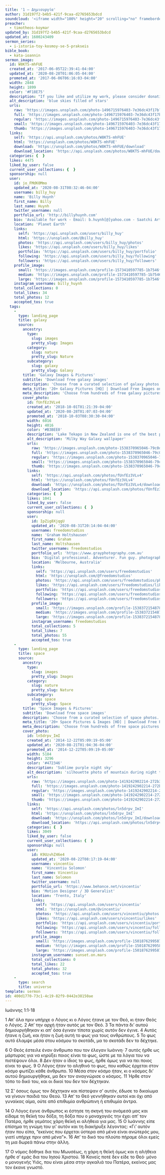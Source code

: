 ```yaml
---
title: '1 – Δημιουργία'
author: 31d197f2-b4b5-421f-9caa-d2765653bdcd
soundcloud: '<iframe width="100%" height="20" scrolling="no" frameborder="no" allow="autoplay" src="https://w.soundcloud.com/player/?url=https%3A//api.soundcloud.com/tracks/704387371%3Fsecret_token%3Ds-X2iLt&color=%23ff5500&inverse=false&auto_play=false&show_user=true"></iframe>'
preacher:
  - timotheos-koymar
updated_by: 31d197f2-b4b5-421f-9caa-d2765653bdcd
updated_at: 1600243409
sermon_series:
  - i-istoria-toy-kosmoy-se-5-prakseis
bible_book:
  - kata-ioannin
sermon_image:
  id: W8KTS-mhFUE
  created_at: '2017-06-05T22:39:41-04:00'
  updated_at: '2020-08-28T01:06:05-04:00'
  promoted_at: '2017-06-06T06:16:03-04:00'
  width: 2848
  height: 1899
  color: '#F18E75'
  description: "If you like and utilize my work, please consider donating via PayPal: paypal.me/billyhuy\r\n—\r\nMore than anything, this photograph was really the result of a series of little accidents. After abandoning a hike halfway through due to lack of sunlight, we subsequently began to make our way back home. As we drove through a long stretch of highway, I made the decision to nap in the back, but before that, for whatever reason, I peered out the window and into the heavens first. At that point, I began screaming like a madman telling everyone to look up. Amazed, we pulled into the next rest stop."
  alt_description: 'blue skies filled of stars'
  urls:
    raw: 'https://images.unsplash.com/photo-1496715976403-7e36dc43f17b?ixlib=rb-1.2.1&ixid=eyJhcHBfaWQiOjE2Mzc0OX0'
    full: 'https://images.unsplash.com/photo-1496715976403-7e36dc43f17b?ixlib=rb-1.2.1&q=85&fm=jpg&crop=entropy&cs=srgb&ixid=eyJhcHBfaWQiOjE2Mzc0OX0'
    regular: 'https://images.unsplash.com/photo-1496715976403-7e36dc43f17b?ixlib=rb-1.2.1&q=80&fm=jpg&crop=entropy&cs=tinysrgb&w=1080&fit=max&ixid=eyJhcHBfaWQiOjE2Mzc0OX0'
    small: 'https://images.unsplash.com/photo-1496715976403-7e36dc43f17b?ixlib=rb-1.2.1&q=80&fm=jpg&crop=entropy&cs=tinysrgb&w=400&fit=max&ixid=eyJhcHBfaWQiOjE2Mzc0OX0'
    thumb: 'https://images.unsplash.com/photo-1496715976403-7e36dc43f17b?ixlib=rb-1.2.1&q=80&fm=jpg&crop=entropy&cs=tinysrgb&w=200&fit=max&ixid=eyJhcHBfaWQiOjE2Mzc0OX0'
  links:
    self: 'https://api.unsplash.com/photos/W8KTS-mhFUE'
    html: 'https://unsplash.com/photos/W8KTS-mhFUE'
    download: 'https://unsplash.com/photos/W8KTS-mhFUE/download'
    download_location: 'https://api.unsplash.com/photos/W8KTS-mhFUE/download'
  categories: {  }
  likes: 4475
  liked_by_user: false
  current_user_collections: {  }
  sponsorship: null
  user:
    id: jo_FMdK0Mmo
    updated_at: '2020-08-31T08:32:46-04:00'
    username: billy_huy
    name: 'Billy Huynh'
    first_name: Billy
    last_name: Huynh
    twitter_username: null
    portfolio_url: 'http://billyhuynh.com'
    bio: 'Available for work - Email: b.huynh[@]yahoo.com - Saatchi Art: saatchiart.com/billyhuynh - Behance: billyhuy - Donations: paypal.me/billyhuy'
    location: 'Planet Earth'
    links:
      self: 'https://api.unsplash.com/users/billy_huy'
      html: 'https://unsplash.com/@billy_huy'
      photos: 'https://api.unsplash.com/users/billy_huy/photos'
      likes: 'https://api.unsplash.com/users/billy_huy/likes'
      portfolio: 'https://api.unsplash.com/users/billy_huy/portfolio'
      following: 'https://api.unsplash.com/users/billy_huy/following'
      followers: 'https://api.unsplash.com/users/billy_huy/followers'
    profile_image:
      small: 'https://images.unsplash.com/profile-1573410597785-1b7546f967e6image?ixlib=rb-1.2.1&q=80&fm=jpg&crop=faces&cs=tinysrgb&fit=crop&h=32&w=32'
      medium: 'https://images.unsplash.com/profile-1573410597785-1b7546f967e6image?ixlib=rb-1.2.1&q=80&fm=jpg&crop=faces&cs=tinysrgb&fit=crop&h=64&w=64'
      large: 'https://images.unsplash.com/profile-1573410597785-1b7546f967e6image?ixlib=rb-1.2.1&q=80&fm=jpg&crop=faces&cs=tinysrgb&fit=crop&h=128&w=128'
    instagram_username: billy_huynh
    total_collections: 0
    total_likes: 34
    total_photos: 12
    accepted_tos: true
  tags:
    -
      type: landing_page
      title: galaxy
      source:
        ancestry:
          type:
            slug: images
            pretty_slug: Images
          category:
            slug: nature
            pretty_slug: Nature
          subcategory:
            slug: galaxy
            pretty_slug: Galaxy
        title: 'Galaxy Images & Pictures'
        subtitle: 'Download free galaxy images'
        description: 'Choose from a curated selection of galaxy photos. Always free on Unsplash.'
        meta_title: '20+ Galaxy Pictures [HQ] | Download Free Images on Unsplash'
        meta_description: 'Choose from hundreds of free galaxy pictures. Download HD galaxy photos for free on Unsplash.'
        cover_photo:
          id: fUnfEz3VLv4
          created_at: '2018-10-01T01:21:39-04:00'
          updated_at: '2020-08-28T01:07:03-04:00'
          promoted_at: '2018-10-03T08:30:30-04:00'
          width: 6016
          height: 4016
          color: '#B3BEE0'
          description: 'Lake Tekapo in New Zealand is one of the best places on Earth to see the night sky. Boy where we in for a surprise, with no clouds and sub-zero temperatures, the milky way just seemed to pop like I have never seen it before.'
          alt_description: 'Milky Way Galaxy wallpaper'
          urls:
            raw: 'https://images.unsplash.com/photo-1538370965046-79c0d6907d47?ixlib=rb-1.2.1&ixid=eyJhcHBfaWQiOjExMzk2fQ'
            full: 'https://images.unsplash.com/photo-1538370965046-79c0d6907d47?ixlib=rb-1.2.1&q=85&fm=jpg&crop=entropy&cs=srgb&ixid=eyJhcHBfaWQiOjExMzk2fQ'
            regular: 'https://images.unsplash.com/photo-1538370965046-79c0d6907d47?ixlib=rb-1.2.1&q=80&fm=jpg&crop=entropy&cs=tinysrgb&w=1080&fit=max&ixid=eyJhcHBfaWQiOjExMzk2fQ'
            small: 'https://images.unsplash.com/photo-1538370965046-79c0d6907d47?ixlib=rb-1.2.1&q=80&fm=jpg&crop=entropy&cs=tinysrgb&w=400&fit=max&ixid=eyJhcHBfaWQiOjExMzk2fQ'
            thumb: 'https://images.unsplash.com/photo-1538370965046-79c0d6907d47?ixlib=rb-1.2.1&q=80&fm=jpg&crop=entropy&cs=tinysrgb&w=200&fit=max&ixid=eyJhcHBfaWQiOjExMzk2fQ'
          links:
            self: 'https://api.unsplash.com/photos/fUnfEz3VLv4'
            html: 'https://unsplash.com/photos/fUnfEz3VLv4'
            download: 'https://unsplash.com/photos/fUnfEz3VLv4/download'
            download_location: 'https://api.unsplash.com/photos/fUnfEz3VLv4/download'
          categories: {  }
          likes: 1041
          liked_by_user: false
          current_user_collections: {  }
          sponsorship: null
          user:
            id: IpZig8XjqgU
            updated_at: '2020-08-31T20:14:04-04:00'
            username: freedomstudios
            name: 'Graham Holtshausen'
            first_name: Graham
            last_name: Holtshausen
            twitter_username: freedomstudios
            portfolio_url: 'https://www.grayphotography.com.au'
            bio: 'Digital professional. Adventurer. Fun guy. photographer. Foodie. Coffee snob.'
            location: 'Melbourne, Australia'
            links:
              self: 'https://api.unsplash.com/users/freedomstudios'
              html: 'https://unsplash.com/@freedomstudios'
              photos: 'https://api.unsplash.com/users/freedomstudios/photos'
              likes: 'https://api.unsplash.com/users/freedomstudios/likes'
              portfolio: 'https://api.unsplash.com/users/freedomstudios/portfolio'
              following: 'https://api.unsplash.com/users/freedomstudios/following'
              followers: 'https://api.unsplash.com/users/freedomstudios/followers'
            profile_image:
              small: 'https://images.unsplash.com/profile-1538372154878-c1e74fdc824d?ixlib=rb-1.2.1&q=80&fm=jpg&crop=faces&cs=tinysrgb&fit=crop&h=32&w=32'
              medium: 'https://images.unsplash.com/profile-1538372154878-c1e74fdc824d?ixlib=rb-1.2.1&q=80&fm=jpg&crop=faces&cs=tinysrgb&fit=crop&h=64&w=64'
              large: 'https://images.unsplash.com/profile-1538372154878-c1e74fdc824d?ixlib=rb-1.2.1&q=80&fm=jpg&crop=faces&cs=tinysrgb&fit=crop&h=128&w=128'
            instagram_username: freedomstudios
            total_collections: 5
            total_likes: 7
            total_photos: 55
            accepted_tos: true
    -
      type: landing_page
      title: space
      source:
        ancestry:
          type:
            slug: images
            pretty_slug: Images
          category:
            slug: nature
            pretty_slug: Nature
          subcategory:
            slug: space
            pretty_slug: Space
        title: 'Space Images & Pictures'
        subtitle: 'Download free space images'
        description: 'Choose from a curated selection of space photos. Always free on Unsplash.'
        meta_title: '20+ Space Pictures & Images [HD] | Download Free Photos on Unsplash'
        meta_description: 'Choose from hundreds of free space pictures. Download HD space photos for free on Unsplash.'
        cover_photo:
          id: ln5drpv_ImI
          created_at: '2014-12-22T05:09:19-05:00'
          updated_at: '2020-08-21T01:04:36-04:00'
          promoted_at: '2014-12-22T05:09:19-05:00'
          width: 5184
          height: 3296
          color: '#472346'
          description: 'Sublime purple night sky'
          alt_description: 'silhouette photo of mountain during night time'
          urls:
            raw: 'https://images.unsplash.com/photo-1419242902214-272b3f66ee7a?ixlib=rb-1.2.1'
            full: 'https://images.unsplash.com/photo-1419242902214-272b3f66ee7a?ixlib=rb-1.2.1&q=85&fm=jpg&crop=entropy&cs=srgb'
            regular: 'https://images.unsplash.com/photo-1419242902214-272b3f66ee7a?ixlib=rb-1.2.1&q=80&fm=jpg&crop=entropy&cs=tinysrgb&w=1080&fit=max'
            small: 'https://images.unsplash.com/photo-1419242902214-272b3f66ee7a?ixlib=rb-1.2.1&q=80&fm=jpg&crop=entropy&cs=tinysrgb&w=400&fit=max'
            thumb: 'https://images.unsplash.com/photo-1419242902214-272b3f66ee7a?ixlib=rb-1.2.1&q=80&fm=jpg&crop=entropy&cs=tinysrgb&w=200&fit=max'
          links:
            self: 'https://api.unsplash.com/photos/ln5drpv_ImI'
            html: 'https://unsplash.com/photos/ln5drpv_ImI'
            download: 'https://unsplash.com/photos/ln5drpv_ImI/download'
            download_location: 'https://api.unsplash.com/photos/ln5drpv_ImI/download'
          categories: {  }
          likes: 3049
          liked_by_user: false
          current_user_collections: {  }
          sponsorship: null
          user:
            id: K9UzvhZ46e4
            updated_at: '2020-08-22T08:17:19-04:00'
            username: vincentiu
            name: 'Vincentiu Solomon'
            first_name: Vincentiu
            last_name: Solomon
            twitter_username: null
            portfolio_url: 'https://www.behance.net/vincentiu'
            bio: 'Motion Designer / 3D Generalist'
            location: 'Trento, Italy'
            links:
              self: 'https://api.unsplash.com/users/vincentiu'
              html: 'https://unsplash.com/@vincentiu'
              photos: 'https://api.unsplash.com/users/vincentiu/photos'
              likes: 'https://api.unsplash.com/users/vincentiu/likes'
              portfolio: 'https://api.unsplash.com/users/vincentiu/portfolio'
              following: 'https://api.unsplash.com/users/vincentiu/following'
              followers: 'https://api.unsplash.com/users/vincentiu/followers'
            profile_image:
              small: 'https://images.unsplash.com/profile-1501876299587-a6821df12848?ixlib=rb-1.2.1&q=80&fm=jpg&crop=faces&cs=tinysrgb&fit=crop&h=32&w=32'
              medium: 'https://images.unsplash.com/profile-1501876299587-a6821df12848?ixlib=rb-1.2.1&q=80&fm=jpg&crop=faces&cs=tinysrgb&fit=crop&h=64&w=64'
              large: 'https://images.unsplash.com/profile-1501876299587-a6821df12848?ixlib=rb-1.2.1&q=80&fm=jpg&crop=faces&cs=tinysrgb&fit=crop&h=128&w=128'
            instagram_username: sunset.on.mars
            total_collections: 0
            total_likes: 22
            total_photos: 32
            accepted_tos: true
    -
      type: search
      title: universe
template: sermon
id: 400d1770-73c1-4c19-82f9-0442e38150ae
---
```

Ιωάννης 1:1-18

1 Απ’ όλα πριν υπήρχε ο Λόγος κι ο Λόγος ήτανε με τον Θεό, κι ήταν Θεός ο Λόγος.
2 Απ’ την αρχή ήταν αυτός με τον Θεό.
3 Τα πάντα δι’ αυτού δημιουργήθηκαν κι απ’ όσα έγιναν τίποτα χωρίς αυτόν δεν έγινε. 4 Αυτός ήτανε η ζωή, και ήταν η ζωή αυτή το φως για τους ανθρώπους. 5 Το φως αυτό έλαμψε μέσα στου κόσμου το σκοτάδι, μα το σκοτάδι δεν το δέχτηκε.

6 Ο Θεός έστειλε έναν άνθρωπο που τον έλεγαν Ιωάννη· 7 αυτός ήρθε ως μάρτυρας για να κηρύξει ποιος είναι το φως, ώστε με τα λόγια του να πιστέψουν όλοι. 8 Δεν ήταν ο ίδιος το φως, ήρθε όμως για να πει ποιος είναι το φως. 9 Ο Λόγος ήταν το αληθινό το φως, που καθώς έρχεται στον κόσμο φωτίζει κάθε άνθρωπο. 10 Μέσα στον κόσμο ήταν, κι ο κόσμος δι’ αυτού δημιουργήθηκε, μα δεν τον αναγνώρισε ο κόσμος. 11 Ήρθε στον τόπο το δικό του, και οι δικοί του δεν τον δέχτηκαν.

12 Σ’ όσους όμως τον δέχτηκαν και πίστεψαν σ’ αυτόν, έδωσε το δικαίωμα να γίνουν παιδιά του Θεού. 13 Απ’ το Θεό γεννήθηκαν αυτοί και όχι από γυναίκας αίμα, ούτε από επιθυμία ανθρώπινη ή επιθυμία άντρα.

14 Ο Λόγος έγινε άνθρωπος κι έστησε τη σκηνή του ανάμεσά μας και είδαμε τη θεϊκή του δόξα, τη δόξα που ο μοναχογιός την έχει απ’ τον Πατέρα, ήρθε γεμάτος χάρη θεϊκή κι αλήθεια για μας.
15 Ο Ιωάννης είπε επίσημα τη γνώμη του γι’ αυτόν και τη διακήρυξε λέγοντας: «Γι’ αυτόν ήταν που είπα, “εκείνος που έρχεται ύστερα από μένα είναι ανώτερός μου, γιατί υπήρχε πριν από μένα”».
16 Απ’ το δικό του πλούτο πήραμε όλοι εμείς τη μια δωρεά πάνω στην άλλη.

17 Ο νόμος δόθηκε δια του Μωυσέως, η χάρη η θεϊκή όμως και η αλήθεια ήρθε σ’ εμάς δια του Ιησού Χριστού. 18 Κανείς ποτέ δεν είδε το Θεό· μόνο ο μονογενής Υιός, που είναι μέσα στην αγκαλιά του Πατέρα, εκείνος μας τον έκανε γνωστό.